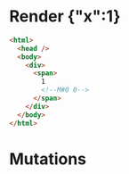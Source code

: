 # Render {"x":1}
```html
<html>
  <head />
  <body>
    <div>
      <span>
        1
        <!--M#0 0-->
      </span>
    </div>
  </body>
</html>
```

# Mutations
```

```